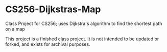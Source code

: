 # CS256-Dijkstras-Map
Class Project for CS256; uses Dijkstra's algorithm to find the shortest path on a map

This project is a finished class project. It is not intended to be updated or forked, and exists for archival purposes.
